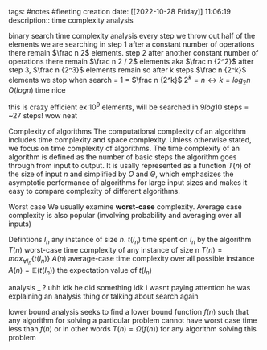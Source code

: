 tags: #notes #fleeting
creation date: [[2022-10-28 Friday]] 11:06:19
description:: time complexity analysis

binary search time complexity analysis
every step we throw out half of the elements we are searching in
step 1 after a constant number of operations there remain $\frac n 2$ elements.
step 2 after another constant number of operations there remain $\frac n 2 / 2$ elements aka $\frac n {2^2}$
after step 3, $\frac n {2^3}$ elements remain
so after k steps $\frac n {2^k}$ elements
we stop when search = 1 = $\frac n {2^k}$
$2^k = n \leftrightarrow k = log_2n$
$O(logn)$ time
nice

this is crazy efficient
ex $10^9$ elements, will be searched in $9log10$ steps = ~27 steps!
wow
neat

Complexity of algorithms
The computational complexity of an algorithm includes time complexity and space complexity. Unless otherwise stated, we focus on time complexity of algorithms. The time complexity of an algorithm is defined as the number of basic steps the algorithm goes through from input to output.
It is usally represented as a function $T(n)$ of the size of input $n$ and simplified by $O$ and $\Theta$, which emphasizes the asymptotic performance of algorithms for large input sizes and makes it easy to compare complexity of different algorithms.

Worst case
We usually examine **worst-case** complexity. Average case complexity is also popular (involving probability and averaging over all inputs)

Defintions
$I_n$ any instance of size $n$.
$t(I_n)$ time spent on $I_n$ by the algorithm
$T(n)$ worst-case time complexity of any instance of size n
	$T(n) = max_{\forall I_n} \{t(I_n)\}$
$A(n)$ average-case time complexity over all possible instance
	$A(n) = \mathbb{E} (t(I_n))$
	the expectation value of $t(I_n)$

analysis _ ?
uhh idk he did something idk i wasnt paying attention he was explaining an analysis thing or talking about search again 

lower bound analysis
seeks to find a lower bound function $f(n)$ such that any algorithm for solving a particular problem cannot have worst case time less than $f(n)$
or in other words $T(n) = \Omega(f(n))$ for any algorithm solving this problem